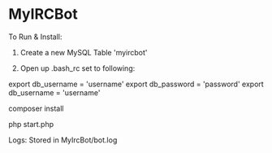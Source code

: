 # MyIRCBot

To Run & Install:
1) Create a new MySQL Table
	'myircbot'

2) Open up .bash_rc
set to following:

export db_username = 'username'
export db_password = 'password'
export db_username = 'username'

composer install

php start.php

Logs:
Stored in MyIrcBot/bot.log
